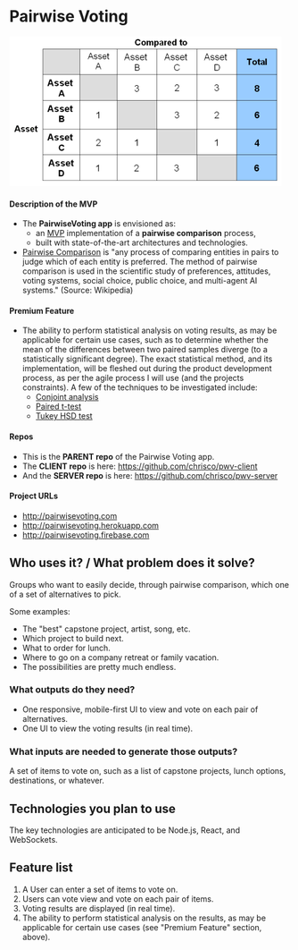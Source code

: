 # Pairwise Voting

![Screenshot](pairwise_comparison_matrix.png)

#### Description of the MVP

  * The __PairwiseVoting app__ is envisioned as:
    * an [MVP](https://en.wikipedia.org/wiki/Minimum_viable_product) implementation of a __pairwise comparison__ process,
    * built with state-of-the-art architectures and technologies.
  * [Pairwise Comparison](https://en.wikipedia.org/wiki/Pairwise_comparison) is "any process of comparing entities in pairs to judge which of each entity is preferred. The method of pairwise comparison is used in the scientific study of preferences, attitudes, voting systems, social choice, public choice, and multi-agent AI systems." (Source: Wikipedia)

#### Premium Feature

* The ability to perform statistical analysis on voting results, as may be applicable for certain use cases, such as to determine whether the mean of the differences between two paired samples diverge (to a statistically significant degree). The exact statistical method, and its implementation, will be fleshed out during the product development process, as per the agile process I will use (and the projects constraints). A few of the techniques to be investigated include:
  * [Conjoint analysis](https://www.google.com/search?q=conjoint+analysis)
  * [Paired t-test](http://support.minitab.com/en-us/minitab/17/topic-library/basic-statistics-and-graphs/hypothesis-tests/tests-of-means/why-use-paired-t/)
  * [Tukey HSD test](http://onlinestatbook.com/2/tests_of_means/pairwise.html)

#### Repos

* This is the __PARENT repo__ of the Pairwise Voting app.
* The __CLIENT repo__ is here: https://github.com/chrisco/pwv-client
* And the __SERVER repo__ is here: https://github.com/chrisco/pwv-server

#### Project URLs

  * http://pairwisevoting.com
  * http://pairwisevoting.herokuapp.com
  * http://pairwisevoting.firebase.com

## Who uses it? / What problem does it solve?

Groups who want to easily decide, through pairwise comparison, which one of a set of alternatives to pick.

Some examples:

* The "best" capstone project, artist, song, etc.
* Which project to build next.
* What to order for lunch.
* Where to go on a company retreat or family vacation.
* The possibilities are pretty much endless.

### What outputs do they need?

* One responsive, mobile-first UI to view and vote on each pair of alternatives.
* One UI to view the voting results (in real time).

### What inputs are needed to generate those outputs?

A set of items to vote on, such as a list of capstone projects, lunch options, destinations, or whatever.

## Technologies you plan to use

The key technologies are anticipated to be Node.js, React, and WebSockets.

## Feature list

1. A User can enter a set of items to vote on.
2. Users can vote view and vote on each pair of items.
3. Voting results are displayed (in real time).
4. The ability to perform statistical analysis on the results, as may be applicable for certain use cases (see "Premium Feature" section, above).
